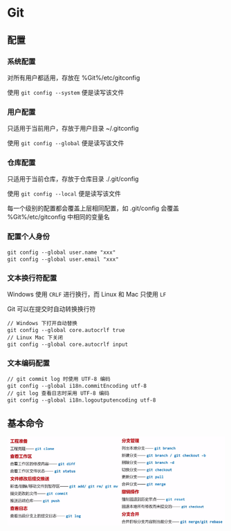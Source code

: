 # Git

## 配置

### 系统配置

对所有用户都适用，存放在 %Git%/etc/gitconfig

使用 `git config --system` 便是读写该文件

### 用户配置

只适用于当前用户，存放于用户目录 ~/.gitconfig

使用 `git config --global` 便是读写该文件

### 仓库配置

只适用于当前仓库，存放于仓库目录 ./.git/config

使用 `git config --local` 便是读写该文件

每一个级别的配置都会覆盖上层相同配置，如 .git/config 会覆盖 %Git%/etc/gitconfig 中相同的变量名

### 配置个人身份

```
git config --global user.name "xxx"
git config --global user.email "xxx"
```

### 文本换行符配置

Windows 使用 `CRLF` 进行换行，而 Linux 和 Mac 只使用 `LF`

Git 可以在提交时自动转换换行符

```
// Windows 下打开自动替换
git config --global core.autocrlf true
// Linux Mac 下关闭
git config --global core.autocrlf input
```

### 文本编码配置

```
// git commit log 时使用 UTF-8 编码
git config --global i18n.commitEncoding utf-8
// git log 查看日志时采用 UTF-8 编码
git config --global i18n.logoutputencoding utf-8
```

## 基本命令

![](../Picture/Tool/git/01.png)

